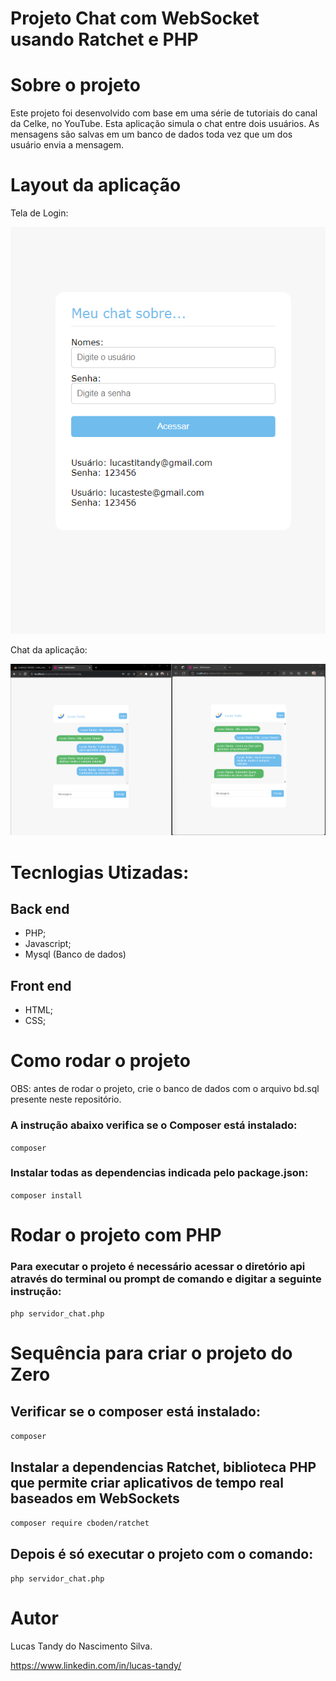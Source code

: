 # Projeto Chat com WebSocket usando Ratchet e PHP

# Sobre o projeto
Este projeto foi desenvolvido com base em uma série de tutoriais do canal da Celke, no YouTube.
Esta aplicação simula o chat entre dois usuários. As mensagens são salvas em um banco de dados toda vez que um dos usuário envia a mensagem.

# Layout da aplicação
Tela de Login:

![Login da aplicação](https://github.com/lucastandy/chat-websockets/blob/main/assets/login_do_chat.png)

Chat da aplicação:

![Chat da aplicação](https://github.com/lucastandy/chat-websockets/blob/main/assets/chat.png)

# Tecnlogias Utizadas:

## Back end
* PHP;
* Javascript;
* Mysql (Banco de dados)

## Front end
* HTML;
* CSS;

# Como rodar o projeto
OBS: antes de rodar o projeto, crie o banco de dados com o arquivo bd.sql presente neste repositório.
### A instrução abaixo verifica se o Composer está instalado:
`composer`

### Instalar todas as dependencias indicada pelo package.json:
`composer install`

# Rodar o projeto com PHP
### Para executar o projeto é necessário acessar o diretório api através do terminal ou prompt de comando e digitar a seguinte instrução:
`php servidor_chat.php`

# Sequência para criar o projeto do Zero
## Verificar se o composer está instalado:
`composer`

## Instalar a dependencias Ratchet, biblioteca PHP que permite criar aplicativos de tempo real baseados em WebSockets
`composer require cboden/ratchet`

## Depois é só executar o projeto com o comando:
`php servidor_chat.php`

# Autor
Lucas Tandy do Nascimento Silva.

https://www.linkedin.com/in/lucas-tandy/
